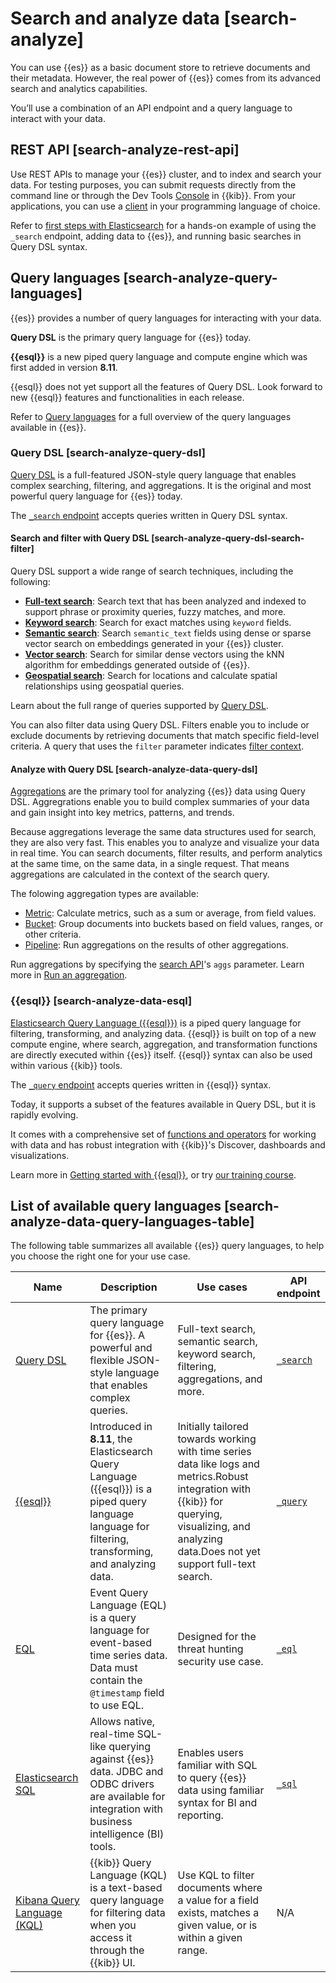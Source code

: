 # Search and analyze data [search-analyze]

You can use {{es}} as a basic document store to retrieve documents and their metadata. However, the real power of {{es}} comes from its advanced search and analytics capabilities.

You’ll use a combination of an API endpoint and a query language to interact with your data.


## REST API [search-analyze-rest-api]

Use REST APIs to manage your {{es}} cluster, and to index and search your data. For testing purposes, you can submit requests directly from the command line or through the Dev Tools [Console](../../../explore-analyze/query-filter/tools/console.md) in {{kib}}. From your applications, you can use a [client](https://www.elastic.co/guide/en/elasticsearch/client/index.html) in your programming language of choice.

Refer to [first steps with Elasticsearch](../../../solutions/search/get-started.md) for a hands-on example of using the `_search` endpoint, adding data to {{es}}, and running basic searches in Query DSL syntax.


## Query languages [search-analyze-query-languages]

{{es}} provides a number of query languages for interacting with your data.

**Query DSL** is the primary query language for {{es}} today.

**{{esql}}** is a new piped query language and compute engine which was first added in version **8.11**.

{{esql}} does not yet support all the features of Query DSL. Look forward to new {{esql}} features and functionalities in each release.

Refer to [Query languages](../../../explore-analyze/query-filter.md#search-analyze-query-languages) for a full overview of the query languages available in {{es}}.


### Query DSL [search-analyze-query-dsl]

[Query DSL](../../../explore-analyze/query-filter/languages/querydsl.md) is a full-featured JSON-style query language that enables complex searching, filtering, and aggregations. It is the original and most powerful query language for {{es}} today.

The [`_search` endpoint](../../../solutions/search/querying-for-search.md) accepts queries written in Query DSL syntax.


#### Search and filter with Query DSL [search-analyze-query-dsl-search-filter]

Query DSL support a wide range of search techniques, including the following:

* [**Full-text search**](../../../solutions/search/full-text.md): Search text that has been analyzed and indexed to support phrase or proximity queries, fuzzy matches, and more.
* [**Keyword search**](elasticsearch://docs/reference/elasticsearch/mapping-reference/keyword.md): Search for exact matches using `keyword` fields.
* [**Semantic search**](../../../solutions/search/semantic-search/semantic-search-semantic-text.md): Search `semantic_text` fields using dense or sparse vector search on embeddings generated in your {{es}} cluster.
* [**Vector search**](../../../solutions/search/vector/knn.md): Search for similar dense vectors using the kNN algorithm for embeddings generated outside of {{es}}.
* [**Geospatial search**](elasticsearch://docs/reference/query-languages/geo-queries.md): Search for locations and calculate spatial relationships using geospatial queries.

Learn about the full range of queries supported by [Query DSL](../../../explore-analyze/query-filter/languages/querydsl.md).

You can also filter data using Query DSL. Filters enable you to include or exclude documents by retrieving documents that match specific field-level criteria. A query that uses the `filter` parameter indicates [filter context](../../../explore-analyze/query-filter/languages/querydsl.md#filter-context).


#### Analyze with Query DSL [search-analyze-data-query-dsl]

[Aggregations](../../../explore-analyze/query-filter/aggregations.md) are the primary tool for analyzing {{es}} data using Query DSL. Aggregrations enable you to build complex summaries of your data and gain insight into key metrics, patterns, and trends.

Because aggregations leverage the same data structures used for search, they are also very fast. This enables you to analyze and visualize your data in real time. You can search documents, filter results, and perform analytics at the same time, on the same data, in a single request. That means aggregations are calculated in the context of the search query.

The folowing aggregation types are available:

* [Metric](elasticsearch://docs/reference/data-analysis/aggregations/metrics.md): Calculate metrics, such as a sum or average, from field values.
* [Bucket](elasticsearch://docs/reference/data-analysis/aggregations/bucket.md): Group documents into buckets based on field values, ranges, or other criteria.
* [Pipeline](elasticsearch://docs/reference/data-analysis/aggregations/pipeline.md): Run aggregations on the results of other aggregations.

Run aggregations by specifying the [search API](https://www.elastic.co/docs/api/doc/elasticsearch/operation/operation-search)'s `aggs` parameter. Learn more in [Run an aggregation](../../../explore-analyze/query-filter/aggregations.md#run-an-agg).


### {{esql}} [search-analyze-data-esql]

[Elasticsearch Query Language ({{esql}})](../../../explore-analyze/query-filter/languages/esql.md) is a piped query language for filtering, transforming, and analyzing data. {{esql}} is built on top of a new compute engine, where search, aggregation, and transformation functions are directly executed within {{es}} itself. {{esql}} syntax can also be used within various {{kib}} tools.

The [`_query` endpoint](../../../explore-analyze/query-filter/languages/esql-rest.md) accepts queries written in {{esql}} syntax.

Today, it supports a subset of the features available in Query DSL, but it is rapidly evolving.

It comes with a comprehensive set of [functions and operators](elasticsearch://docs/reference/query-languages/esql-functions-operators.md) for working with data and has robust integration with {{kib}}'s Discover, dashboards and visualizations.

Learn more in [Getting started with {{esql}}](../../../solutions/search/get-started.md), or try [our training course](https://www.elastic.co/training/introduction-to-esql).


## List of available query languages [search-analyze-data-query-languages-table]

The following table summarizes all available {{es}} query languages, to help you choose the right one for your use case.

| Name | Description | Use cases | API endpoint |
| --- | --- | --- | --- |
| [Query DSL](../../../explore-analyze/query-filter/languages/querydsl.md) | The primary query language for {{es}}. A powerful and flexible JSON-style language that enables complex queries. | Full-text search, semantic search, keyword search, filtering, aggregations, and more. | [`_search`](https://www.elastic.co/docs/api/doc/elasticsearch/operation/operation-search) |
| [{{esql}}](../../../explore-analyze/query-filter/languages/esql.md) | Introduced in **8.11**, the Elasticsearch Query Language ({{esql}}) is a piped query language language for filtering, transforming, and analyzing data. | Initially tailored towards working with time series data like logs and metrics.Robust integration with {{kib}} for querying, visualizing, and analyzing data.Does not yet support full-text search. | [`_query`](../../../explore-analyze/query-filter/languages/esql-rest.md) |
| [EQL](../../../explore-analyze/query-filter/languages/eql.md) | Event Query Language (EQL) is a query language for event-based time series data. Data must contain the `@timestamp` field to use EQL. | Designed for the threat hunting security use case. | [`_eql`](https://www.elastic.co/docs/api/doc/elasticsearch/group/endpoint-eql) |
| [Elasticsearch SQL](../../../explore-analyze/query-filter/languages/sql.md) | Allows native, real-time SQL-like querying against {{es}} data. JDBC and ODBC drivers are available for integration with business intelligence (BI) tools. | Enables users familiar with SQL to query {{es}} data using familiar syntax for BI and reporting. | [`_sql`](https://www.elastic.co/docs/api/doc/elasticsearch/group/endpoint-sql) |
| [Kibana Query Language (KQL)](../../../explore-analyze/query-filter/languages/kql.md) | {{kib}} Query Language (KQL) is a text-based query language for filtering data when you access it through the {{kib}} UI. | Use KQL to filter documents where a value for a field exists, matches a given value, or is within a given range. | N/A |

